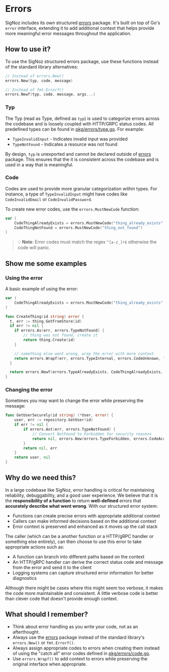 # Errors

SigNoz includes its own structured [errors](/pkg/errors/errors.go) package. It's built on top of Go's `error` interface, extending it to add additional context that helps provide more meaningful error messages throughout the application.

## How to use it?

To use the SigNoz structured errors package, use these functions instead of the standard library alternatives:

```go
// Instead of errors.New()
errors.New(typ, code, message)

// Instead of fmt.Errorf()
errors.Newf(typ, code, message, args...)
```

### Typ
The Typ (read as Type, defined as `typ`) is used to categorize errors across the codebase and is loosely coupled with HTTP/GRPC status codes. All predefined types can be found in [pkg/errors/type.go](/pkg/errors/type.go). For example:

- `TypeInvalidInput` - Indicates invalid input was provided
- `TypeNotFound` - Indicates a resource was not found

By design, `typ` is unexported and cannot be declared outside of [errors](/pkg/errors/errors.go) package. This ensures that the it is consistent across the codebase and is used in a way that is meaningful.

### Code
Codes are used to provide more granular categorization within types. For instance, a type of `TypeInvalidInput` might have codes like `CodeInvalidEmail` or `CodeInvalidPassword`.

To create new error codes, use the `errors.MustNewCode` function:

```go
var (
    CodeThingAlreadyExists = errors.MustNewCode("thing_already_exists")
    CodeThingNotFound = errors.MustNewCode("thing_not_found")
)
```

> 💡 **Note**: Error codes must match the regex `^[a-z_]+$` otherwise the code will panic.

## Show me some examples

### Using the error
A basic example of using the error:

```go
var (
    CodeThingAlreadyExists = errors.MustNewCode("thing_already_exists")
)

func CreateThing(id string) error {
  t, err := thing.GetFromStore(id)
  if err != nil {
    if errors.As(err, errors.TypeNotFound) {
        // thing was not found, create it
        return thing.Create(id)
    }

    // something else went wrong, wrap the error with more context
    return errors.Wrapf(err, errors.TypeInternal, errors.CodeUnknown, "failed to get thing from store")
  }

  return errors.Newf(errors.TypeAlreadyExists, CodeThingAlreadyExists, "thing with id %s already exists", id)
}
```

### Changing the error
Sometimes you may want to change the error while preserving the message:

```go
func GetUserSecurely(id string) (*User, error) {
    user, err := repository.GetUser(id)
    if err != nil {
        if errors.Ast(err, errors.TypeNotFound) {
            // Convert NotFound to Forbidden for security reasons
            return nil, errors.New(errors.TypeForbidden, errors.CodeAccessDenied, "access denied to requested resource")
        }
        return nil, err
    }
    return user, nil
}
```

## Why do we need this?

In a large codebase like SigNoz, error handling is critical for maintaining reliability, debuggability, and a good user experience. We believe that it is the **responsibility of a function** to return **well-defined** errors that **accurately describe what went wrong**. With our structured error system:

- Functions can create precise errors with appropriate additional context
- Callers can make informed decisions based on the additional context
- Error context is preserved and enhanced as it moves up the call stack

The caller (which can be a another function or a HTTP/gRPC handler or something else entirely), can then choose to use this error to take appropriate actions such as:

- A function can branch into different paths based on the context
- An HTTP/gRPC handler can derive the correct status code and message from the error and send it to the client
- Logging systems can capture structured error information for better diagnostics

Although there might be cases where this might seem too verbose, it makes the code more maintainable and consistent. A little verbose code is better than clever code that doesn't provide enough context.

## What should I remember?

- Think about error handling as you write your code, not as an afterthought.
- Always use the [errors](/pkg/errors/errors.go) package instead of the standard library's `errors.New()` or `fmt.Errorf()`.
- Always assign appropriate codes to errors when creating them instead of using the "catch all" error codes defined in [pkg/errors/code.go](/pkg/errors/code.go).
- Use `errors.Wrapf()` to add context to errors while preserving the original interface when appropriate.
